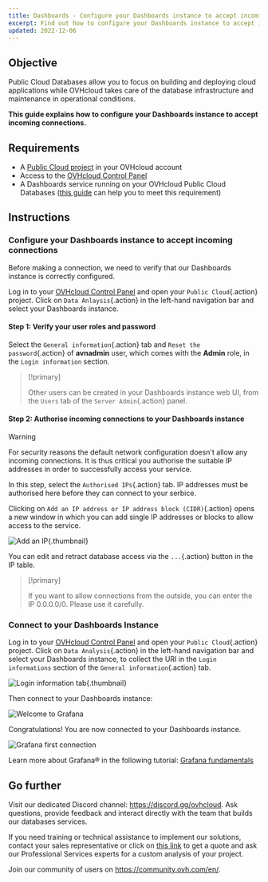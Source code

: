 ```yaml
---
title: Dashboards - Configure your Dashboards instance to accept incoming connections
excerpt: Find out how to configure your Dashboards instance to accept incoming connections
updated: 2022-12-06
---
```


## Objective

Public Cloud Databases allow you to focus on building and deploying cloud applications while OVHcloud takes care of the database infrastructure and maintenance in operational conditions.

**This guide explains how to configure your Dashboards instance to accept incoming connections.**

## Requirements

- A [Public Cloud project](https://www.ovhcloud.com/en-ca/public-cloud/) in your OVHcloud account
- Access to the [OVHcloud Control Panel](https://ca.ovh.com/auth/?action=gotomanager&from=https://www.ovh.com/ca/en/&ovhSubsidiary=ca)
- A Dashboards service running on your OVHcloud Public Cloud Databases ([this guide](/pages/public_cloud/public_cloud_databases/databases_01_order_control_panel) can help you to meet this requirement)

## Instructions

### Configure your Dashboards instance to accept incoming connections

Before making a connection, we need to verify that our Dashboards instance is correctly configured.

Log in to your [OVHcloud Control Panel](https://ca.ovh.com/auth/?action=gotomanager&from=https://www.ovh.com/ca/en/&ovhSubsidiary=ca) and open your `Public Cloud`{.action} project. Click on `Data Anlaysis`{.action} in the left-hand navigation bar and select your Dashboards instance.

#### Step 1: Verify your user roles and password

Select the `General information`{.action} tab and `Reset the password`{.action} of **avnadmin** user, which comes with the **Admin** role, in the `Login information` section.

> [!primary]
>
> Other users can be created in your Dashboards instance web UI, from the `Users` tab of the `Server Admin`{.action} panel.
>

#### Step 2: Authorise incoming connections to your Dashboards instance

> [!warning]
> For security reasons the default network configuration doesn't allow any incoming connections. It is thus critical you authorise the suitable IP addresses in order to successfully access your service.

In this step, select the `Authorised IPs`{.action} tab. IP addresses must be authorised here before they can connect to your serbice.

Clicking on `Add an IP address or IP address block (CIDR)`{.action} opens a new window in which you can add single IP addresses or blocks to allow access to the service.

![Add an IP](images/ip_authorize.png){.thumbnail}

You can edit and retract database access via the `...`{.action} button in the IP table.

> [!primary]
>
> If you want to allow connections from the outside, you can enter the IP 0.0.0.0/0. Please use it carefully.
>

### Connect to your Dashboards Instance

Log in to your [OVHcloud Control Panel](https://ca.ovh.com/auth/?action=gotomanager&from=https://www.ovh.com/ca/en/&ovhSubsidiary=ca) and open your `Public Cloud`{.action} project. Click on `Data Analysis`{.action} in the left-hand navigation bar and select your Dashboards instance, to collect the URI in the `Login informations` section of the `General information`{.action} tab.

![Login information tab](images/grafana_02_prepare_for_incoming_connections-20220530065929522.png){.thumbnail}

Then connect to your Dashboards instance:

![Welcome to Grafana](images/grafana_02_prepare_for_incoming_connections-20220530071539383.png)

Congratulations! You are now connected to your Dashboards instance.

![Grafana first connection](images/grafana_02_prepare_for_incoming_connections-20220530071725524.png)

Learn more about Grafana® in the following tutorial: [Grafana fundamentals](https://grafana.com/tutorials/grafana-fundamentals/?utm_source=grafana_gettingstarted)

## Go further

Visit our dedicated Discord channel: <https://discord.gg/ovhcloud>. Ask questions, provide feedback and interact directly with the team that builds our databases services.

If you need training or technical assistance to implement our solutions, contact your sales representative or click on [this link](https://www.ovhcloud.com/en-ca/professional-services/) to get a quote and ask our Professional Services experts for a custom analysis of your project.

Join our community of users on <https://community.ovh.com/en/>.
